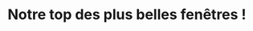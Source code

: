 ---
  template: 0
  type: "0,2"
  titre: "Notre top des plus belles fenêtres !"
  titreMEA: "Top des plus belles fenêtres "
  surTitre: "Fenêtres coup de coeur !"
  tempsLecture: ""
  libelleType: "Article"
  url: "/c/magazine/pieces-maison/notre-top-des-plus-belles-fenêtres"
  thematiques: "Rénovation,Déco"
  piecesHabitation: "Chambre,Cuisine,Salle de bain,Salon,Combles,Terrasse,Extérieur,Toilettes,Entrée,Bureau"
  produits: "Fenêtre"
  sujets: ""
  tags: ""
  visuelMea: null
  visuelDesktop: 
    url: "/img/contrib/31949891598041ff/201515761.jpg"
    alt: "top des fenêtres"
  visuelMobile: null
  title: "Notre top des plus belles fenêtres !"
  permalink: "articles//c/magazine/pieces-maison/notre-top-des-plus-belles-fenêtres"
  layout: "post"
  lang: "fr-fr"
---